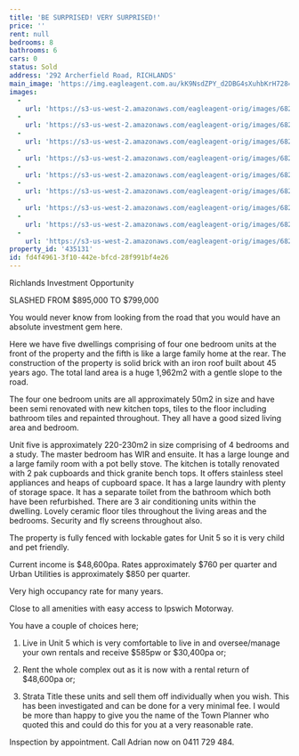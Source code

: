 ```yaml
---
title: 'BE SURPRISED! VERY SURPRISED!'
price: ''
rent: null
bedrooms: 8
bathrooms: 6
cars: 0
status: Sold
address: '292 Archerfield Road, RICHLANDS'
main_image: 'https://img.eagleagent.com.au/kK9NsdZPY_d2DBG4sXuhbKrH728=/1280x854/smart/https://s3-us-west-2.amazonaws.com/eagleagent-orig/images/6820794/113961251-image-M.jpg'
images:
  -
    url: 'https://s3-us-west-2.amazonaws.com/eagleagent-orig/images/6820802/113961251-image-H.jpg'
  -
    url: 'https://s3-us-west-2.amazonaws.com/eagleagent-orig/images/6820801/113961251-image-G.jpg'
  -
    url: 'https://s3-us-west-2.amazonaws.com/eagleagent-orig/images/6820800/113961251-image-F.jpg'
  -
    url: 'https://s3-us-west-2.amazonaws.com/eagleagent-orig/images/6820799/113961251-image-E.jpg'
  -
    url: 'https://s3-us-west-2.amazonaws.com/eagleagent-orig/images/6820798/113961251-image-D.jpg'
  -
    url: 'https://s3-us-west-2.amazonaws.com/eagleagent-orig/images/6820797/113961251-image-C.jpg'
  -
    url: 'https://s3-us-west-2.amazonaws.com/eagleagent-orig/images/6820796/113961251-image-B.jpg'
  -
    url: 'https://s3-us-west-2.amazonaws.com/eagleagent-orig/images/6820795/113961251-image-A.jpg'
  -
    url: 'https://s3-us-west-2.amazonaws.com/eagleagent-orig/images/6820794/113961251-image-M.jpg'
property_id: '435131'
id: fd4f4961-3f10-442e-bfcd-28f991bf4e26
---
```

Richlands Investment Opportunity

SLASHED FROM $895,000 TO $799,000

You would never know from looking from the road that you would have an absolute investment gem here.

Here we have five dwellings comprising of four one bedroom units at the front of the property and the fifth is like a large family home at the rear. The construction of the property is solid brick with an iron roof built about 45 years ago. The total land area is a huge 1,962m2 with a gentle slope to the road.

The four one bedroom units are all approximately 50m2 in size and have been semi renovated with new kitchen tops, tiles to the floor including bathroom tiles and repainted throughout. They all have a good sized living area and bedroom.

Unit five is approximately 220-230m2 in size comprising of 4 bedrooms and a study. The master bedroom has WIR and ensuite. It has a large lounge and a large family room with a pot belly stove. The kitchen is totally renovated with 2 pak cupboards and thick granite bench tops. It offers stainless steel appliances and heaps of cupboard space. It has a large laundry with plenty of storage space. It has a separate toilet from the bathroom which both have been refurbished. There are 3 air conditioning units within the dwelling. Lovely ceramic floor tiles throughout the living areas and the bedrooms. Security and fly screens throughout also.

The property is fully fenced with lockable gates for Unit 5 so it is very child and pet friendly.

Current income is $48,600pa. Rates approximately $760 per quarter and Urban Utilities is approximately $850 per quarter.

Very high occupancy rate for many years.

Close to all amenities with easy access to Ipswich Motorway.

You have a couple of choices here;

1. Live in Unit 5 which is very comfortable to live in and oversee/manage your own rentals and receive $585pw or $30,400pa or;

2. Rent the whole complex out as it is now with a rental return of $48,600pa or;

3. Strata Title these units and sell them off individually when you wish. This has been investigated and can be done for a very minimal fee. I would be more than happy to give you the name of the Town Planner who quoted this and could do this for you at a very reasonable rate.

Inspection by appointment. Call Adrian now on 0411 729 484.